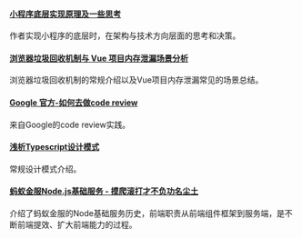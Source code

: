 
#### [小程序底层实现原理及一些思考](https://mp.weixin.qq.com/s/EbO7Wp6s29X9YliA2M-iCg)
作者实现小程序的底层时，在架构与技术方向层面的思考和决策。

#### [浏览器垃圾回收机制与 Vue 项目内存泄漏场景分析](https://mp.weixin.qq.com/s/kwHuP8qrruzUxC0vOKdJxA)
浏览器垃圾回收机制的常规介绍以及Vue项目内存泄漏常见的场景总结。

#### [Google 官方-如何去做code review](https://mp.weixin.qq.com/s/As5RB6BTd3FU8ba0K9fMww)
来自Google的code review实践。

#### [浅析Typescript设计模式](https://mp.weixin.qq.com/s/vZRqWgeT69YAQ2L3brQT-w)
常规设计模式介绍。

#### [蚂蚁金服Node.js基础服务 - 摸爬滚打才不负功名尘土](https://mp.weixin.qq.com/s/yJOEqsOEyv_wltAZ1uloRA)
介绍了蚂蚁金服的Node基础服务历史，前端职责从前端组件框架到服务端，是不断前端提效、扩大前端能力的过程。